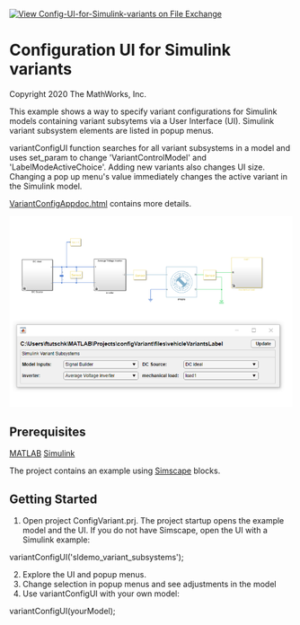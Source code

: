 [![View Config-UI-for-Simulink-variants on File Exchange](https://www.mathworks.com/matlabcentral/images/matlab-file-exchange.svg)](https://www.mathworks.com/matlabcentral/fileexchange/78432-config-ui-for-simulink-variants)

# Configuration UI for Simulink variants
Copyright 2020 The MathWorks, Inc.

This example shows a way to specify variant configurations for Simulink models containing variant subsytems via a User Interface (UI). Simulink variant subsystem elements are listed in popup menus.

variantConfigUI function searches for all variant subsystems in a model and uses set_param to change 'VariantControlModel' and 'LabelModeActiveChoice'. Adding new variants also changes UI size.
Changing a pop up menu's value immediately changes the active variant in the Simulink model.

[VariantConfigAppdoc.html](https://github.com/mathworks/Config-UI-for-Simulink-variants/blob/master/doc/html/VariantConfigAppdoc.html) contains more details.

![](doc/html/App.png)

## Prerequisites

[MATLAB](https://www.mathworks.com/products/matlab.html)
[Simulink](https://www.mathworks.com/products/simulink.html)

The project contains an example using [Simscape](https://www.mathworks.com/products/simscape.html) blocks.

## Getting Started

1. Open project ConfigVariant.prj. The project startup opens the example model and the UI. If you do not have Simscape, open the UI with a Simulink example:

variantConfigUI('sldemo_variant_subsystems');

2. Explore the UI and popup menus.
3. Change selection in popup menus and see adjustments in the model
4. Use variantConfigUI with your own model:

variantConfigUI(yourModel);


